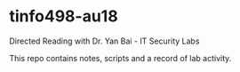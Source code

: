 # tinfo498-au18
Directed Reading with Dr. Yan Bai - IT Security Labs

This repo contains notes, scripts and a record of lab activity.
